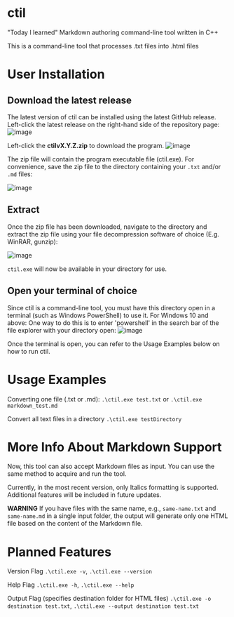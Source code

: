 # ctil

"Today I learned" Markdown authoring command-line tool written in C++

This is a command-line tool that processes .txt files into .html files

# User Installation
## Download the latest release
The latest version of ctil can be installed using the latest GitHub release.
Left-click the latest release on the right-hand side of the repository page:
![image](https://github.com/rjwignar/ctil/assets/78163326/72142ab1-2849-473e-aaf9-cb490439b68c)

Left-click the **ctilvX.Y.Z.zip** to download the program.
![image](https://github.com/rjwignar/ctil/assets/78163326/8ef2a202-64e5-4c0c-8029-c2853563c304)

The zip file will contain the program executable file (ctil.exe). For convenience, save the zip file to the directory containing your `.txt` and/or `.md` files:

![image](https://github.com/rjwignar/ctil/assets/78163326/dd4191e6-29e8-4af3-87f3-bd1b858efa32)

## Extract 
Once the zip file has been downloaded, navigate to the directory and extract the zip file using your file decompression software of choice
(E.g. WinRAR, gunzip):

![image](https://github.com/rjwignar/ctil/assets/78163326/acf88607-17bc-4155-a535-a547bf10ccf9)


`ctil.exe` will now be available in your directory for use.

## Open your terminal of choice
Since ctil is a command-line tool, you must have this directory open in a terminal (such as Windows PowerShell) to use it.
For Windows 10 and above: One way to do this is to enter 'powershell' in the search bar of the file explorer with your directory open:
![image](https://github.com/rjwignar/ctil/assets/78163326/5435ee6b-20ac-4a7a-baf1-0b150c9c3665)

Once the terminal is open, you can refer to the Usage Examples below on how to run ctil.
# Usage Examples
Converting one file (.txt or .md):
`.\ctil.exe test.txt`
or
`.\ctil.exe markdown_test.md`


Convert all text files in a directory
`.\ctil.exe testDirectory`

# More Info About Markdown Support

Now, this tool can also accept Markdown files as input. You can use the same method to acquire and run the tool.

Currently, in the most recent version, only Italics formatting is supported. Additional features will be included in future updates.

**WARNING** If you have files with the same name, e.g., `same-name.txt` and `same-name.md` in a single input folder, the output will generate only one HTML file based on the content of the Markdown file.

# Planned Features
Version Flag
`.\ctil.exe -v`, `.\ctil.exe --version`

Help Flag
`.\ctil.exe -h`, `.\ctil.exe --help`

Output Flag (specifies destination folder for HTML files)
`.\ctil.exe -o destination test.txt`, `.\ctil.exe --output destination test.txt`
